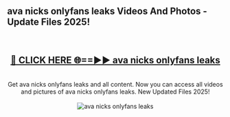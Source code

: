 <h2>ava nicks onlyfans leaks Videos And Photos - Update Files 2025!</h2>
<br>
<div align="center">
<h2><a href="https://top-ai-tools.click/QrbHav" rel="nofollow">🔴 CLICK HERE 🌐==►► ava nicks onlyfans leaks</a></h2>
<br>
Get ava nicks onlyfans leaks and all content. Now you can access all videos and pictures of ava nicks onlyfans leaks. New Updated Files 2025!
<br>
<br>
<a href="https://top-ai-tools.click/QrbHav" rel="nofollow" data-target="animated-image.originalLink"><img src="https://i.ibb.co.com/WyWwxjT/player-gif2.gif" alt="ava nicks onlyfans leaks" style="max-width: 100%; display: inline-block;" data-target="animated-image.originalImage"></a>
</div>
<br>